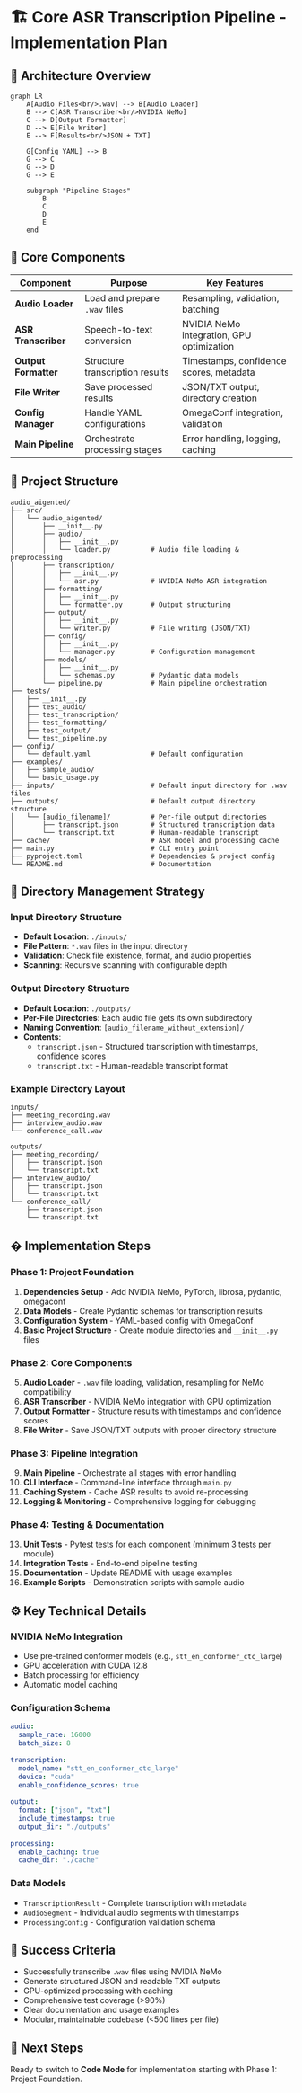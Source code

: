 # 🏗️ Core ASR Transcription Pipeline - Implementation Plan

## 📐 Architecture Overview

```mermaid
graph LR
    A[Audio Files<br/>.wav] --> B[Audio Loader]
    B --> C[ASR Transcriber<br/>NVIDIA NeMo]
    C --> D[Output Formatter]
    D --> E[File Writer]
    E --> F[Results<br/>JSON + TXT]
    
    G[Config YAML] --> B
    G --> C
    G --> D
    G --> E
    
    subgraph "Pipeline Stages"
        B
        C
        D
        E
    end
```

## 🧩 Core Components

| Component | Purpose | Key Features |
|-----------|---------|--------------|
| **Audio Loader** | Load and prepare `.wav` files | Resampling, validation, batching |
| **ASR Transcriber** | Speech-to-text conversion | NVIDIA NeMo integration, GPU optimization |
| **Output Formatter** | Structure transcription results | Timestamps, confidence scores, metadata |
| **File Writer** | Save processed results | JSON/TXT output, directory creation |
| **Config Manager** | Handle YAML configurations | OmegaConf integration, validation |
| **Main Pipeline** | Orchestrate processing stages | Error handling, logging, caching |

## 📁 Project Structure

```
audio_aigented/
├── src/
│   └── audio_aigented/
│       ├── __init__.py
│       ├── audio/
│       │   ├── __init__.py
│       │   └── loader.py          # Audio file loading & preprocessing
│       ├── transcription/
│       │   ├── __init__.py
│       │   └── asr.py             # NVIDIA NeMo ASR integration
│       ├── formatting/
│       │   ├── __init__.py
│       │   └── formatter.py       # Output structuring
│       ├── output/
│       │   ├── __init__.py
│       │   └── writer.py          # File writing (JSON/TXT)
│       ├── config/
│       │   ├── __init__.py
│       │   └── manager.py         # Configuration management
│       ├── models/
│       │   ├── __init__.py
│       │   └── schemas.py         # Pydantic data models
│       └── pipeline.py            # Main pipeline orchestration
├── tests/
│   ├── __init__.py
│   ├── test_audio/
│   ├── test_transcription/
│   ├── test_formatting/
│   ├── test_output/
│   └── test_pipeline.py
├── config/
│   └── default.yaml               # Default configuration
├── examples/
│   ├── sample_audio/
│   └── basic_usage.py
├── inputs/                        # Default input directory for .wav files
├── outputs/                       # Default output directory structure
│   └── [audio_filename]/          # Per-file output directories
│       ├── transcript.json        # Structured transcription data
│       └── transcript.txt         # Human-readable transcript
├── cache/                         # ASR model and processing cache
├── main.py                        # CLI entry point
├── pyproject.toml                 # Dependencies & project config
└── README.md                      # Documentation
```

## 📂 Directory Management Strategy

### Input Directory Structure
- **Default Location**: `./inputs/`
- **File Pattern**: `*.wav` files in the input directory
- **Validation**: Check file existence, format, and audio properties
- **Scanning**: Recursive scanning with configurable depth

### Output Directory Structure
- **Default Location**: `./outputs/`
- **Per-File Directories**: Each audio file gets its own subdirectory
- **Naming Convention**: `[audio_filename_without_extension]/`
- **Contents**:
  - `transcript.json` - Structured transcription with timestamps, confidence scores
  - `transcript.txt` - Human-readable transcript format

### Example Directory Layout
```
inputs/
├── meeting_recording.wav
├── interview_audio.wav
└── conference_call.wav

outputs/
├── meeting_recording/
│   ├── transcript.json
│   └── transcript.txt
├── interview_audio/
│   ├── transcript.json
│   └── transcript.txt
└── conference_call/
    ├── transcript.json
    └── transcript.txt
```

## � Implementation Steps

### Phase 1: Project Foundation
1. **Dependencies Setup** - Add NVIDIA NeMo, PyTorch, librosa, pydantic, omegaconf
2. **Data Models** - Create Pydantic schemas for transcription results
3. **Configuration System** - YAML-based config with OmegaConf
4. **Basic Project Structure** - Create module directories and `__init__.py` files

### Phase 2: Core Components
5. **Audio Loader** - `.wav` file loading, validation, resampling for NeMo compatibility
6. **ASR Transcriber** - NVIDIA NeMo integration with GPU optimization
7. **Output Formatter** - Structure results with timestamps and confidence scores
8. **File Writer** - Save JSON/TXT outputs with proper directory structure

### Phase 3: Pipeline Integration
9. **Main Pipeline** - Orchestrate all stages with error handling
10. **CLI Interface** - Command-line interface through `main.py`
11. **Caching System** - Cache ASR results to avoid re-processing
12. **Logging & Monitoring** - Comprehensive logging for debugging

### Phase 4: Testing & Documentation
13. **Unit Tests** - Pytest tests for each component (minimum 3 tests per module)
14. **Integration Tests** - End-to-end pipeline testing
15. **Documentation** - Update README with usage examples
16. **Example Scripts** - Demonstration scripts with sample audio

## ⚙️ Key Technical Details

### NVIDIA NeMo Integration
- Use pre-trained conformer models (e.g., `stt_en_conformer_ctc_large`)
- GPU acceleration with CUDA 12.8
- Batch processing for efficiency
- Automatic model caching

### Configuration Schema
```yaml
audio:
  sample_rate: 16000
  batch_size: 8
  
transcription:
  model_name: "stt_en_conformer_ctc_large"
  device: "cuda"
  enable_confidence_scores: true
  
output:
  format: ["json", "txt"]
  include_timestamps: true
  output_dir: "./outputs"
  
processing:
  enable_caching: true
  cache_dir: "./cache"
```

### Data Models
- `TranscriptionResult` - Complete transcription with metadata
- `AudioSegment` - Individual audio segments with timestamps
- `ProcessingConfig` - Configuration validation schema

## 🎯 Success Criteria
- Successfully transcribe `.wav` files using NVIDIA NeMo
- Generate structured JSON and readable TXT outputs
- GPU-optimized processing with caching
- Comprehensive test coverage (>90%)
- Clear documentation and usage examples
- Modular, maintainable codebase (<500 lines per file)

## 🚀 Next Steps
Ready to switch to **Code Mode** for implementation starting with Phase 1: Project Foundation.